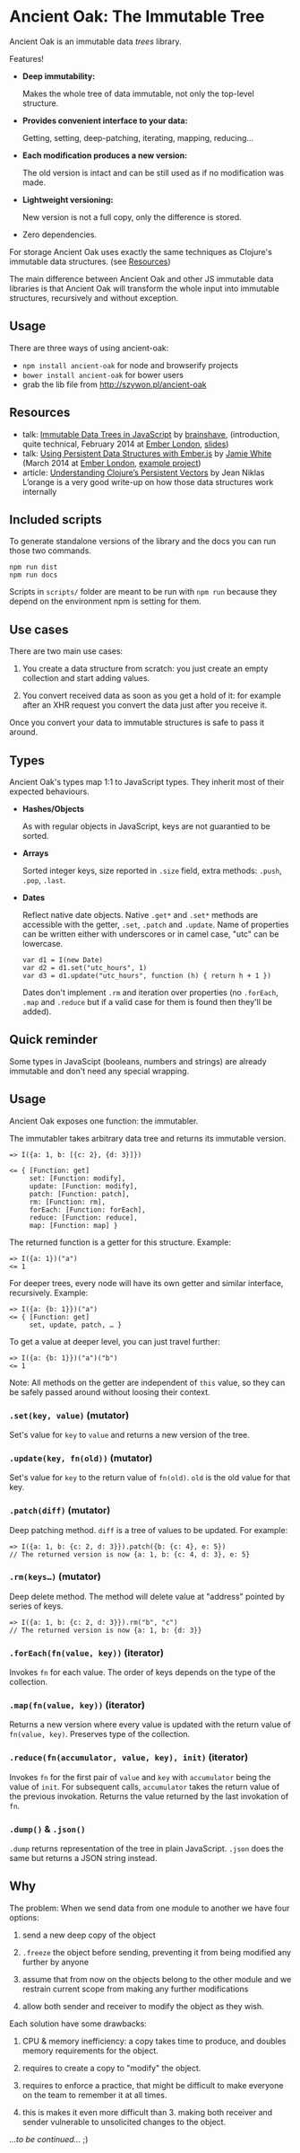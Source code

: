 # Ancient Oak: The Immutable Tree

Ancient Oak is an immutable data *trees* library.

Features!

-   **Deep immutability:**

    Makes the whole tree of data immutable, not only the top-level
    structure.

-   **Provides convenient interface to your data:**

    Getting, setting, deep-patching, iterating, mapping, reducing…

-   **Each modification produces a new version:**

    The old version is intact and can be still used as if no
    modification was made.

-   **Lightweight versioning:**

    New version is not a full copy, only the difference is stored.

-   Zero dependencies.

For storage Ancient Oak uses exactly the same techniques as Clojure's
immutable data structures. (see [Resources](#resources))

The main difference between Ancient Oak and other JS immutable data
libraries is that Ancient Oak will transform the whole input into
immutable structures, recursively and without exception.

## Usage

There are three ways of using ancient-oak:

- `npm install ancient-oak` for node and browserify projects
- `bower install ancient-oak` for bower users
- grab the lib file from http://szywon.pl/ancient-oak

## Resources

- talk: [Immutable Data Trees in JavaScript](http://vimeo.com/86694423) by [brainshave](http://brainshave.com), (introduction, quite technical, February 2014 at [Ember London](http://emberlondon.com), [slides](http://brainshave.com/talks/immutable-data-trees))
- talk: [Using Persistent Data Structures with Ember.js](http://vimeo.com/89089876) by [Jamie White](http://jgwhite.co.uk) (March 2014 at [Ember London](http://emberlondon.com), [example project](https://github.com/jgwhite/ember-ancient-oak))
- article: [Understanding Clojure’s Persistent Vectors](http://hypirion.com/musings/understanding-persistent-vector-pt-1) by Jean Niklas L’orange is a very good write-up on how those data structures work internally

## Included scripts

To generate standalone versions of the library and the docs you can
run those two commands.

    npm run dist
    npm run docs

Scripts in `scripts/` folder are meant to be run with `npm run` because
they depend on the environment npm is setting for them.

## Use cases

There are two main use cases:

1.  You create a data structure from scratch: you just create an empty
    collection and start adding values.

2.  You convert received data as soon as you get a hold of it: for
    example after an XHR request you convert the data just after you
    receive it.

Once you convert your data to immutable structures is safe to pass it
around.

## Types

Ancient Oak's types map 1:1 to JavaScript types. They inherit most
of their expected behaviours.

-  **Hashes/Objects**

   As with regular objects in JavaScript, keys are not guarantied to
   be sorted.

-  **Arrays**

   Sorted integer keys, size reported in `.size` field, extra methods:
   `.push`, `.pop`, `.last`.

-  **Dates**

   Reflect native date objects. Native `.get*` and `.set*` methods are
   accessible with the getter, `.set`, `.patch` and `.update`. Name of
   properties can be written either with underscores or in camel case,
   "utc" can be lowercase.

       var d1 = I(new Date)
       var d2 = d1.set("utc_hours", 1)
       var d3 = d1.update("utc_hours", function (h) { return h + 1 })

   Dates don't implement `.rm` and iteration over properties (no
   `.forEach`, `.map` and `.reduce` but if a valid case for them is
   found then they'll be added).

## Quick reminder

Some types in JavaScipt (booleans, numbers and strings) are already
immutable and don't need any special wrapping.

## Usage

Ancient Oak exposes one function: the immutabler.

The immutabler takes arbitrary data tree and returns its immutable
version.

    => I({a: 1, b: [{c: 2}, {d: 3}]})

    <= { [Function: get]
         set: [Function: modify],
         update: [Function: modify],
         patch: [Function: patch],
         rm: [Function: rm],
         forEach: [Function: forEach],
         reduce: [Function: reduce],
         map: [Function: map] }

The returned function is a getter for this structure. Example:

    => I({a: 1})("a")
    <= 1

For deeper trees, every node will have its own getter and similar
interface, recursively. Example:

    => I({a: {b: 1}})("a")
    <= { [Function: get]
         set, update, patch, … }

To get a value at deeper level, you can just travel further:

    => I({a: {b: 1}})("a")("b")
    <= 1

Note: All methods on the getter are independent of `this` value, so
they can be safely passed around without loosing their context.

### `.set(key, value)` (mutator)

Set's value for `key` to `value` and returns a new version of the
tree.

### `.update(key, fn(old))` (mutator)

Set's value for `key` to the return value of `fn(old)`. `old` is the
old value for that key.

### `.patch(diff)` (mutator)

Deep patching method. `diff` is a tree of values to be updated. For
example:

    => I({a: 1, b: {c: 2, d: 3}}).patch({b: {c: 4}, e: 5})
    // The returned version is now {a: 1, b: {c: 4, d: 3}, e: 5}


### `.rm(keys…)` (mutator)

Deep delete method. The method will delete value at "address" pointed
by series of keys.

    => I({a: 1, b: {c: 2, d: 3}}).rm("b", "c")
    // The returned version is now {a: 1, b: {d: 3}}

### `.forEach(fn(value, key))` (iterator)

Invokes `fn` for each value. The order of keys depends on the type of
the collection.

### `.map(fn(value, key))` (iterator)

Returns a new version where every value is updated with the return
value of `fn(value, key)`. Preserves type of the collection.

### `.reduce(fn(accumulator, value, key), init)` (iterator)

Invokes `fn` for the first pair of `value` and `key` with
`accumulator` being the value of `init`. For subsequent calls,
`accumulator` takes the return value of the previous
invokation. Returns the value returned by the last invokation of `fn`.

### `.dump()` & `.json()`

`.dump` returns representation of the tree in plain JavaScript. `.json`
does the same but returns a JSON string instead.

## Why

The problem: When we send data from one module to another we have four
options:

1.  send a new deep copy of the object

2.  `.freeze` the object before sending, preventing it from being
    modified any further by anyone

3.  assume that from now on the objects belong to the other module and
    we restrain current scope from making any further modifications

4.  allow both sender and receiver to modify the object as they wish.

Each solution have some drawbacks:

1.  CPU & memory inefficiency: a copy takes time to produce, and
    doubles memory requirements for the object.

2.  requires to create a copy to "modify" the object.

3.  requires to enforce a practice, that might be difficult to make
    everyone on the team to remember it at all times.

4.  this is makes it even more difficult than 3. making both receiver
    and sender vulnerable to unsolicited changes to the object.

*…to be continued…* ;)